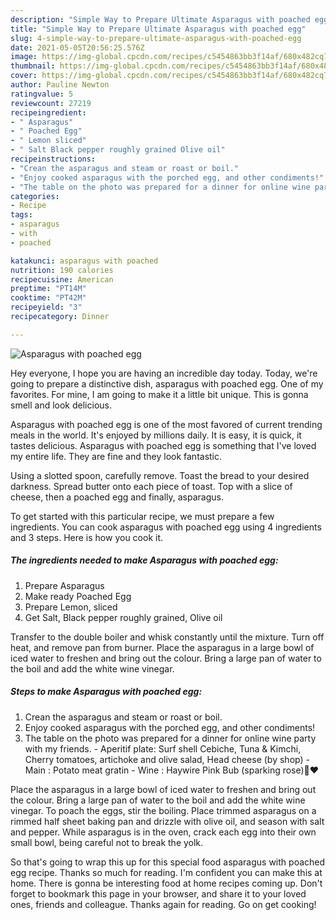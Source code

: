 ```yaml
---
description: "Simple Way to Prepare Ultimate Asparagus with poached egg"
title: "Simple Way to Prepare Ultimate Asparagus with poached egg"
slug: 4-simple-way-to-prepare-ultimate-asparagus-with-poached-egg
date: 2021-05-05T20:56:25.576Z
image: https://img-global.cpcdn.com/recipes/c5454863bb3f14af/680x482cq70/asparagus-with-poached-egg-recipe-main-photo.jpg
thumbnail: https://img-global.cpcdn.com/recipes/c5454863bb3f14af/680x482cq70/asparagus-with-poached-egg-recipe-main-photo.jpg
cover: https://img-global.cpcdn.com/recipes/c5454863bb3f14af/680x482cq70/asparagus-with-poached-egg-recipe-main-photo.jpg
author: Pauline Newton
ratingvalue: 5
reviewcount: 27219
recipeingredient:
- " Asparagus"
- " Poached Egg"
- " Lemon sliced"
- " Salt Black pepper roughly grained Olive oil"
recipeinstructions:
- "Crean the asparagus and steam or roast or boil."
- "Enjoy cooked asparagus with the porched egg, and other condiments!"
- "The table on the photo was prepared for a dinner for online wine party with my friends.  Aperitif plate: Surf shell Cebiche, Tuna &amp; Kimchi, Cherry tomatoes, artichoke and olive salad, Head cheese (by shop)  Main : Potato meat gratin  Wine : Haywire Pink Bub (sparking rose)🍷❤️"
categories:
- Recipe
tags:
- asparagus
- with
- poached

katakunci: asparagus with poached 
nutrition: 190 calories
recipecuisine: American
preptime: "PT14M"
cooktime: "PT42M"
recipeyield: "3"
recipecategory: Dinner

---
```



![Asparagus with poached egg](https://img-global.cpcdn.com/recipes/c5454863bb3f14af/680x482cq70/asparagus-with-poached-egg-recipe-main-photo.jpg)

Hey everyone, I hope you are having an incredible day today. Today, we're going to prepare a distinctive dish, asparagus with poached egg. One of my favorites. For mine, I am going to make it a little bit unique. This is gonna smell and look delicious.

Asparagus with poached egg is one of the most favored of current trending meals in the world. It's enjoyed by millions daily. It is easy, it is quick, it tastes delicious. Asparagus with poached egg is something that I've loved my entire life. They are fine and they look fantastic.

Using a slotted spoon, carefully remove. Toast the bread to your desired darkness. Spread butter onto each piece of toast. Top with a slice of cheese, then a poached egg and finally, asparagus.


To get started with this particular recipe, we must prepare a few ingredients. You can cook asparagus with poached egg using 4 ingredients and 3 steps. Here is how you cook it.

<!--inarticleads1-->

##### The ingredients needed to make Asparagus with poached egg:

1. Prepare  Asparagus
1. Make ready  Poached Egg
1. Prepare  Lemon, sliced
1. Get  Salt, Black pepper roughly grained, Olive oil


Transfer to the double boiler and whisk constantly until the mixture. Turn off heat, and remove pan from burner. Place the asparagus in a large bowl of iced water to freshen and bring out the colour. Bring a large pan of water to the boil and add the white wine vinegar. 

<!--inarticleads2-->

##### Steps to make Asparagus with poached egg:

1. Crean the asparagus and steam or roast or boil.
1. Enjoy cooked asparagus with the porched egg, and other condiments!
1. The table on the photo was prepared for a dinner for online wine party with my friends.  - Aperitif plate: Surf shell Cebiche, Tuna &amp; Kimchi, Cherry tomatoes, artichoke and olive salad, Head cheese (by shop)  - Main : Potato meat gratin  - Wine : Haywire Pink Bub (sparking rose)🍷❤️


Place the asparagus in a large bowl of iced water to freshen and bring out the colour. Bring a large pan of water to the boil and add the white wine vinegar. To poach the eggs, stir the boiling. Place trimmed asparagus on a rimmed half sheet baking pan and drizzle with olive oil, and season with salt and pepper. While asparagus is in the oven, crack each egg into their own small bowl, being careful not to break the yolk. 

So that's going to wrap this up for this special food asparagus with poached egg recipe. Thanks so much for reading. I'm confident you can make this at home. There is gonna be interesting food at home recipes coming up. Don't forget to bookmark this page in your browser, and share it to your loved ones, friends and colleague. Thanks again for reading. Go on get cooking!
